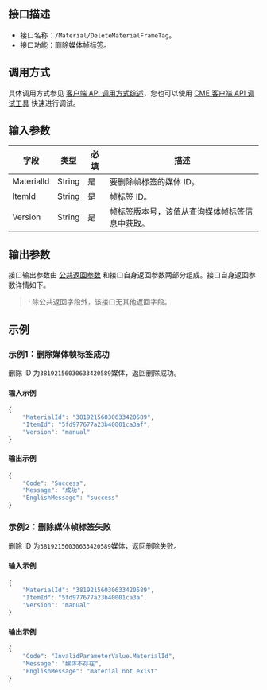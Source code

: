 <!-- 注意：本文档由 gen_client_api_from_core.sh 脚本自动生成，如有修改需求，请阅读 readme.md -->

## 接口描述
- 接口名称：`/Material/DeleteMaterialFrameTag`。
- 接口功能：删除媒体帧标签。

## 调用方式
具体调用方式参见 [客户端 API 调用方式综述](/document/product/1156/50898)，您也可以使用 [CME 客户端 API 调试工具](https://tools.vs.tencent.com/demo/debug.html) 快速进行调试。

## 输入参数

字段 | 类型 | 必填 | 描述
------- | ------- | ------- | -------
MaterialId | String | 是 | 要删除帧标签的媒体 ID。 
ItemId | String | 是 |  帧标签 ID。
Version | String | 是|  帧标签版本号，该值从查询媒体帧标签信息中获取。


## 输出参数
接口输出参数由 [公共返回参数](https://cloud.tencent.com/document/product/1156/51422) 和接口自身返回参数两部分组成。接口自身返回参数详情如下。

>! 除公共返回字段外，该接口无其他返回字段。

## 示例
### 示例1：删除媒体帧标签成功
删除 ID 为`38192156030633420589`媒体，返回删除成功。

#### 输入示例
```javascript
{
    "MaterialId": "38192156030633420589",
    "ItemId": "5fd977677a23b40001ca3af",
    "Version": "manual"
}
```


#### 输出示例
```javascript
{
    "Code": "Success",
    "Message": "成功",
    "EnglishMessage": "success"
}
```

### 示例2：删除媒体帧标签失败
删除 ID 为`38192156030633420589`媒体，返回删除失败。

#### 输入示例
```javascript
{
    "MaterialId": "38192156030633420589",
    "ItemId": "5fd977677a23b40001ca3a",
    "Version": "manual"
}
```


#### 输出示例
```javascript
{
    "Code": "InvalidParameterValue.MaterialId",
    "Message": "媒体不存在",
    "EnglishMessage": "material not exist"
}
```


<!-- 注意：本文档由 gen_client_api_from_core.sh 脚本自动生成，如有修改需求，请阅读 readme.md -->
